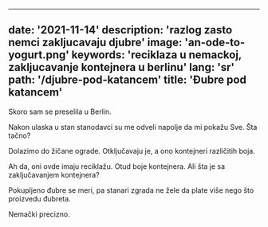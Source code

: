 ---
date: '2021-11-14'
description: 'razlog zasto nemci zakljucavaju djubre'
image: 'an-ode-to-yogurt.png'
keywords: 'reciklaza u nemackoj, zakljucavanje kontejnera u berlinu'
lang: 'sr'
path: '/djubre-pod-katancem'
title: 'Đubre pod katancem'
------
Skoro sam se preselila u Berlin.

Nakon ulaska u stan stanodavci su me odveli napolje da mi pokažu Sve. Šta tačno?

Dolazimo do žičane ograde. Otključavaju je, a ono kontejneri različitih boja.

Ah da, oni ovde imaju reciklažu. Otud boje kontejnera. Ali šta je sa zaključavanjem kontejnera?

Pokupljeno đubre se meri, pa stanari zgrada ne žele da plate više nego što proizvedu đubreta.

Nemački precizno.
